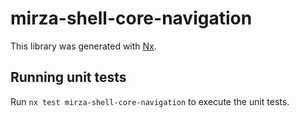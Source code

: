 # mirza-shell-core-navigation

This library was generated with [Nx](https://nx.dev).

## Running unit tests

Run `nx test mirza-shell-core-navigation` to execute the unit tests.
